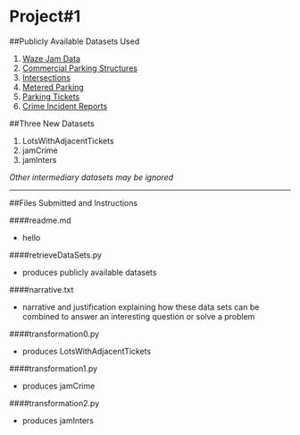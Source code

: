 Project#1
======
##Publicly Available Datasets Used
1. [Waze Jam Data](https://data.cityofboston.gov/Transportation/Waze-Jam-Data/yqgx-2ktq/data)
2. [Commercial Parking Structures](https://data.cambridgema.gov/Traffic-Parking-and-Transportation/Commercial-Parking/t8tm-muns)
3. [Intersections](https://data.cambridgema.gov/Traffic-Parking-and-Transportation/Intersections/8m9a-yuzk)
4. [Metered Parking](https://data.cambridgema.gov/Traffic-Parking-and-Transportation/Metered-Parking-Spaces/6h7q-rwhf)
5. [Parking Tickets](https://data.cambridgema.gov/Traffic-Parking-and-Transportation/Cambridge-Parking-Tickets-for-the-period-January-2/vnxa-cuyr)
6. [Crime Incident Reports](https://data.cityofboston.gov/Public-Safety/Crime-Incident-Reports-August-2015-To-Date-Source-/fqn4-4qap)

##Three New Datasets
1. LotsWithAdjacentTickets
2. jamCrime
3. jamInters

*Other intermediary datasets may be ignored*

***

##Files Submitted and Instructions

####readme.md
* hello

####retrieveDataSets.py
* produces publicly available datasets

####narrative.txt
* narrative and justification explaining how these data sets can be combined to answer an interesting question or solve a problem

####transformation0.py
* produces LotsWithAdjacentTickets

####transformation1.py
* produces jamCrime

####transformation2.py
* produces jamInters


